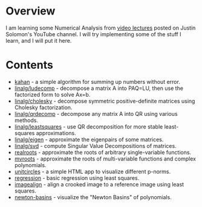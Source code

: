 # Overview

I am learning some Numerical Analysis from [video lectures](https://www.youtube.com/watch?v=dkT8yuI2d50) posted on Justin Solomon's YouTube channel. I will try implementing some of the stuff I learn, and I will put it here.

# Contents

 * [kahan](kahan/) - a simple algorithm for summing up numbers without error.
 * [linalg/ludecomp](linalg/ludecomp/) - decompose a matrix A into PAQ=LU, then use the factorized form to solve Ax=b.
 * [linalg/cholesky](linalg/cholesky/) - decompose symmetric positive-definite matrices using Cholesky factorization.
 * [linalg/qrdecomp](linalg/qrdecomp/) - decompose any matrix A into QR using various methods.
 * [linalg/leastsquares](linalg/leastsquares) - use QR decomposition for more stable least-squares approximations.
 * [linalg/eigen](linalg/eigen) - approximate the eigenpairs of some matrices.
 * [linalg/svd](linalg/svd) - compute Singular Value Decompositions of matrices.
 * [realroots](realroots) - approximate the roots of arbitrary single-variable functions.
 * [mvroots](mvroots) - approximate the roots of multi-variable functions and complex polynomials.
 * [unitcircles](unitcircles/) - a simple HTML app to visualize different p-norms.
 * [regression](regression/) - basic regression using least squares.
 * [imagealign](imagealign/) - align a crooked image to a reference image using least squares.
 * [newton-basins](newton-basins/) - visualize the "Newton Basins" of polynomials.
